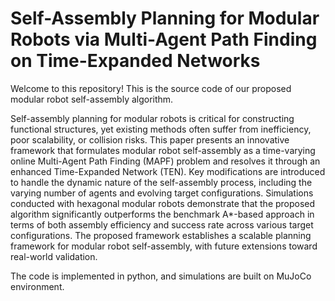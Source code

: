 # Self-Assembly Planning for Modular Robots via Multi-Agent Path Finding on Time-Expanded Networks
Welcome to this repository! This is the source code of our proposed modular robot self-assembly algorithm.

Self-assembly planning for modular robots is critical for constructing functional structures, yet existing methods often suffer from inefficiency, poor scalability, or collision risks. This paper presents an innovative framework that formulates modular robot self-assembly as a time-varying online Multi-Agent Path Finding (MAPF) problem and resolves it through an enhanced Time-Expanded Network (TEN). Key modifications are introduced to handle the dynamic nature of the self-assembly process, including the varying number of agents and evolving target configurations. Simulations conducted with hexagonal modular robots demonstrate that the proposed algorithm significantly outperforms the benchmark A*-based approach in terms of both assembly efficiency and success rate across various target configurations. The proposed framework establishes a scalable planning framework for modular robot self-assembly, with future extensions toward real-world validation.

The code is implemented in python, and simulations are built on MuJoCo environment.
